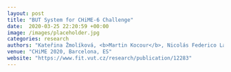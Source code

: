 ```yaml
---
layout: post
title: "BUT System for CHiME-6 Challenge"
date:  2020-03-25 22:20:59 +00:00
image: /images/placeholder.jpg
categories: research
authors: "Kateřina Žmolíková, <b>Martin Kocour</b>, Nicolás Federico Landini, Karel Beneš, et. al"
venue: "CHiME 2020, Barcelona, ES"
website: "https://www.fit.vut.cz/research/publication/12283"
---
```


